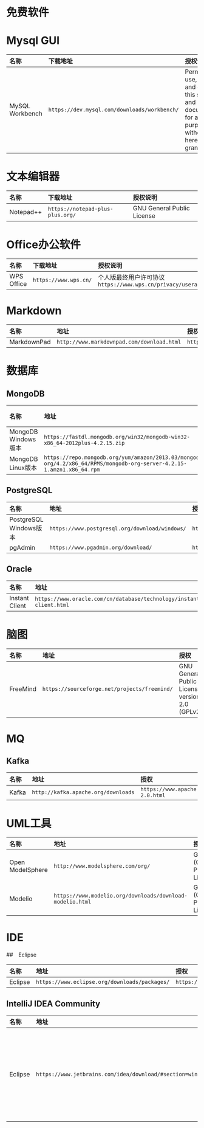 # 免费软件

# Mysql GUI

|名称|下载地址|授权说明|
|:---|:---|:---|
|MySQL Workbench|`https://dev.mysql.com/downloads/workbench/`|Permission to use, modify, and distribute this software and its documentation for any purpose without fee is hereby granted|

# 文本编辑器

|名称|下载地址|授权说明|
|:---|:---|:---|
|Notepad++|`https://notepad-plus-plus.org/`|GNU General Public License|

# Office办公软件

|名称|下载地址|授权说明|
|:---|:---|:---|
|WPS Office|`https://www.wps.cn/`|个人版最终用户许可协议` https://www.wps.cn/privacy/useragreement/`|

# Markdown

|名称|地址|授权|
|:---|:---|:---|
|MarkdownPad|`http://www.markdownpad.com/download.html`|`http://www.markdownpad.com/privacy.html`|

# 数据库

## MongoDB

|名称|地址|授权|
|:---|:---|:---|
|MongoDB Windows版本|`https://fastdl.mongodb.org/win32/mongodb-win32-x86_64-2012plus-4.2.15.zip`||
|MongoDB Linux版本|`https://repo.mongodb.org/yum/amazon/2013.03/mongodb-org/4.2/x86_64/RPMS/mongodb-org-server-4.2.15-1.amzn1.x86_64.rpm`||

## PostgreSQL

|名称|地址|授权|
|:---|:---|:---|
|PostgreSQL Windows版本|`https://www.postgresql.org/download/windows/`|`https://www.postgresql.org/about/licence/`|
|pgAdmin|`https://www.pgadmin.org/download/`|`https://www.pgadmin.org/licence/`|

## Oracle

|名称|地址|授权|
|:---|:---|:---|
|Instant Client|`https://www.oracle.com/cn/database/technology/instant-client.html`|`https://www.oracle.com/downloads/licenses/distribution-license.html`|

# 脑图
|名称|地址|授权|
|:---|:---|:---|
|FreeMind|`https://sourceforge.net/projects/freemind/`|GNU General Public License version 2.0 (GPLv2)|

# MQ

## Kafka

|名称|地址|授权|
|:---|:---|:---|
|Kafka|`http://kafka.apache.org/downloads`|`https://www.apache.org/licenses/LICENSE-2.0.html`|

# UML工具

|名称|地址|授权|
|:---|:---|:---|
|Open ModelSphere|`http://www.modelsphere.com/org/`|GPL (GNU Public License)|
|Modelio|`https://www.modelio.org/downloads/download-modelio.html`|GPL (GNU Public License)|

# IDE

##　Eclipse

|名称|地址|授权|
|:---|:---|:---|
|Eclipse|`https://www.eclipse.org/downloads/packages/`|`https://www.eclipse.org/legal/privacy.php`|

## IntelliJ IDEA Community

|名称|地址|授权|
|:---|:---|:---|
|Eclipse|`https://www.jetbrains.com/idea/download/#section=windows`|`Community Edition is free to use for personal and commercial development. The IDE and most of it bundled plugins are open-source, licensed under Apache 2.0.`|

